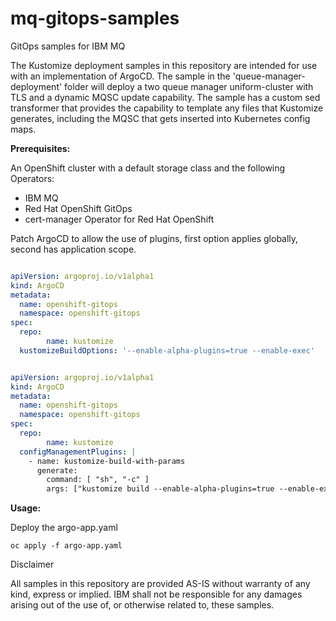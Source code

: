 # mq-gitops-samples
GitOps samples for IBM MQ

The Kustomize deployment samples in this repository are intended for use with an implementation of ArgoCD. The sample in the 'queue-manager-deployment' folder will deploy a two queue manager uniform-cluster with TLS and a dynamic MQSC update capability. The sample has a custom sed transformer that provides the capability to template any files that Kustomize generates, including the MQSC that gets inserted into Kubernetes config maps.

**Prerequisites:**

An OpenShift cluster with a default storage class and the following Operators:

- IBM MQ
- Red Hat OpenShift GitOps
- cert-manager Operator for Red Hat OpenShift

Patch ArgoCD to allow the use of plugins, first option applies globally, second has application scope.

```yaml

apiVersion: argoproj.io/v1alpha1
kind: ArgoCD
metadata:
  name: openshift-gitops
  namespace: openshift-gitops
spec:
  repo:
        name: kustomize
  kustomizeBuildOptions: '--enable-alpha-plugins=true --enable-exec'

```

```yaml

apiVersion: argoproj.io/v1alpha1
kind: ArgoCD
metadata:
  name: openshift-gitops
  namespace: openshift-gitops
spec:
  repo:
        name: kustomize
  configManagementPlugins: |
    - name: kustomize-build-with-params
      generate:
        command: [ "sh", "-c" ]
        args: ["kustomize build --enable-alpha-plugins=true --enable-exec" ]

```

**Usage:**

Deploy the argo-app.yaml 

    oc apply -f argo-app.yaml


Disclaimer

All samples in this repository are provided AS-IS without warranty of any kind, express or implied.  IBM shall not be responsible for any damages arising out of the use of, or otherwise related to, these samples.
